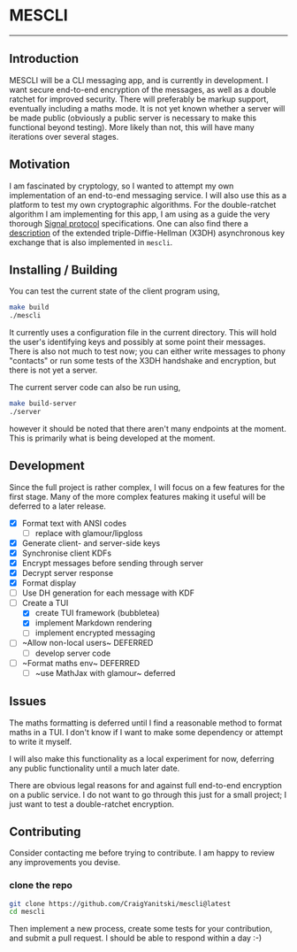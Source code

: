 # MESCLI
---

## Introduction

MESCLI will be a CLI messaging app, and is currently in development.
I want secure end-to-end encryption of the messages, as well as a double ratchet for improved security.
There will preferably be markup support, eventually including a maths mode.
It is not yet known whether a server will be made public (obviously a public server is necessary
to make this functional beyond testing).
More likely than not, this will have many iterations over several stages.

## Motivation

I am fascinated by cryptology, so I wanted to attempt my own implementation of an end-to-end messaging 
service.
I will also use this as a platform to test my own cryptographic algorithms.
For the double-ratchet algorithm I am implementing for this app, I am using as a guide the 
very thorough [Signal protocol](https://signal.org/docs/specifications/doubleratchet/) specifications.
One can also find there a [description](https://signal.org/docs/specifications/x3dh/) of the extended 
triple-Diffie-Hellman (X3DH) asynchronous key exchange that is also implemented in `mescli`.

## Installing / Building

You can test the current state of the client program using,

```sh
make build
./mescli
```

It currently uses a configuration file in the current directory.
This will hold the user's identifying keys and possibly at some point their messages.
There is also not much to test now; you can either write messages to phony "contacts" or run some 
tests of the X3DH handshake and encryption, but there is not yet a server.

The current server code can also be run using,

```sh
make build-server
./server
```

however it should be noted that there aren't many endpoints at the moment.
This is primarily what is being developed at the moment.

## Development

Since the full project is rather complex, I will focus on a few features for the first stage.
Many of the more complex features making it useful will be deferred to a later release.

- [x] Format text with ANSI codes
  - [ ] replace with glamour/lipgloss
- [x] Generate client- and server-side keys
- [x] Synchronise client KDFs
- [x] Encrypt messages before sending through server
- [x] Decrypt server response
- [x] Format display
- [ ] Use DH generation for each message with KDF
- [ ] Create a TUI
  - [x] create TUI framework (bubbletea)
  - [x] implement Markdown rendering
  - [ ] implement encrypted messaging
- [ ] ~Allow non-local users~ DEFERRED
  - [ ] develop server code
- [ ] ~Format maths env~ DEFERRED
  - [ ] ~use MathJax with glamour~ deferred

## Issues

The maths formatting is deferred until I find a reasonable method to format maths in a TUI.
I don't know if I want to make some dependency or attempt to write it myself.

I will also make this functionality as a local experiment for now, deferring any public functionality 
until a much later date.

There are obvious legal reasons for and against full end-to-end encryption on a public service.
I do not want to go through this just for a small project; I just want to test a double-ratchet encryption.

## Contributing

Consider contacting me before trying to contribute.
I am happy to review any improvements you devise.

### clone the repo

```bash
git clone https://github.com/CraigYanitski/mescli@latest
cd mescli
```

Then implement a new process, create some tests for your contribution, and submit a pull request.
I should be able to respond within a day :-)

